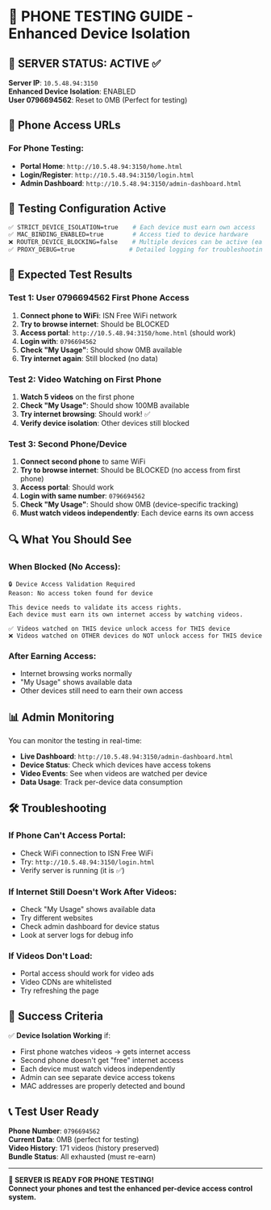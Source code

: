 # 📱 PHONE TESTING GUIDE - Enhanced Device Isolation

## 🚀 SERVER STATUS: ACTIVE ✅

**Server IP**: `10.5.48.94:3150`  
**Enhanced Device Isolation**: ENABLED  
**User 0796694562**: Reset to 0MB (Perfect for testing)

## 📱 Phone Access URLs

### For Phone Testing:
- **Portal Home**: `http://10.5.48.94:3150/home.html`
- **Login/Register**: `http://10.5.48.94:3150/login.html`  
- **Admin Dashboard**: `http://10.5.48.94:3150/admin-dashboard.html`

## 🧪 Testing Configuration Active

```bash
✅ STRICT_DEVICE_ISOLATION=true    # Each device must earn own access
✅ MAC_BINDING_ENABLED=true        # Access tied to device hardware  
❌ ROUTER_DEVICE_BLOCKING=false    # Multiple devices can be active (easier testing)
✅ PROXY_DEBUG=true               # Detailed logging for troubleshooting
```

## 🎯 Expected Test Results

### Test 1: User 0796694562 First Phone Access
1. **Connect phone to WiFi**: ISN Free WiFi network
2. **Try to browse internet**: Should be BLOCKED
3. **Access portal**: `http://10.5.48.94:3150/home.html` (should work)
4. **Login with**: `0796694562` 
5. **Check "My Usage"**: Should show 0MB available
6. **Try internet again**: Still blocked (no data)

### Test 2: Video Watching on First Phone
1. **Watch 5 videos** on the first phone
2. **Check "My Usage"**: Should show 100MB available
3. **Try internet browsing**: Should work! ✅
4. **Verify device isolation**: Other devices still blocked

### Test 3: Second Phone/Device
1. **Connect second phone** to same WiFi
2. **Try to browse internet**: Should be BLOCKED (no access from first phone)
3. **Access portal**: Should work
4. **Login with same number**: `0796694562`
5. **Check "My Usage"**: Should show 0MB (device-specific tracking)
6. **Must watch videos independently**: Each device earns its own access

## 🔍 What You Should See

### When Blocked (No Access):
```
🔒 Device Access Validation Required
Reason: No access token found for device

This device needs to validate its access rights.
Each device must earn its own internet access by watching videos.

✅ Videos watched on THIS device unlock access for THIS device
❌ Videos watched on OTHER devices do NOT unlock access for THIS device
```

### After Earning Access:
- Internet browsing works normally
- "My Usage" shows available data
- Other devices still need to earn their own access

## 📊 Admin Monitoring

You can monitor the testing in real-time:
- **Live Dashboard**: `http://10.5.48.94:3150/admin-dashboard.html`
- **Device Status**: Check which devices have access tokens
- **Video Events**: See when videos are watched per device
- **Data Usage**: Track per-device data consumption

## 🛠️ Troubleshooting

### If Phone Can't Access Portal:
- Check WiFi connection to ISN Free WiFi
- Try: `http://10.5.48.94:3150/login.html`
- Verify server is running (it is ✅)

### If Internet Still Doesn't Work After Videos:
- Check "My Usage" shows available data
- Try different websites
- Check admin dashboard for device status
- Look at server logs for debug info

### If Videos Don't Load:
- Portal access should work for video ads
- Video CDNs are whitelisted
- Try refreshing the page

## 🎉 Success Criteria

✅ **Device Isolation Working** if:
- First phone watches videos → gets internet access
- Second phone doesn't get "free" internet access  
- Each device must watch videos independently
- Admin can see separate device access tokens
- MAC addresses are properly detected and bound

## 📞 Test User Ready

**Phone Number**: `0796694562`  
**Current Data**: 0MB (perfect for testing)  
**Video History**: 171 videos (history preserved)  
**Bundle Status**: All exhausted (must re-earn)

---

**🚀 SERVER IS READY FOR PHONE TESTING!**  
**Connect your phones and test the enhanced per-device access control system.**
